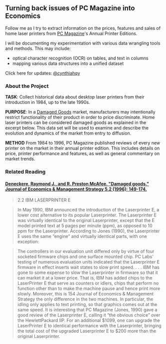 ## Turning back issues of PC Magazine into Economics

Follow me as I try to extract information on the prices, features and sales of home laser printers from [PC Magazine](https://books.google.com.au/books?id=N09JwLeo7s4C&source=gbs_all_issues_r&cad=1)'s Annual Printer Editions.

I will be documenting my experimentation with various data wrangling tools and methods. This may include: 
- optical character recognition (OCR) on tables, and text in columns
- mapping various data structures into a unified dataset

Click here for updates: [@cynthiahqy](https://twitter.com/cynthiahqy)

### About the Project

**TASK**: Collect historical data about desktop laser printers from their introduction in 1984, up to the late 1990s. 

**PURPOSE**: In a [Damaged Goods](https://en.wikipedia.org/wiki/Crippleware) market, manufacturers may intentionally restrict functionality of their product in order to price discriminate. 
Home laser printers can be considered damaged goods as explained in the excerpt below. This data set will be used to examine and describe the evolution and dynamics of the market from entry to diffusion.

**METHOD** From 1984 to 1996, PC Magazine published reviews of every new printer on the market in their annual printer edition. This includes details on price, printer performance and features, as well as general commentary on market trends. 

### Related Reading

#### [Deneckere, Raymond J., and R. Preston McAfee. "Damaged goods." Journal of Economics & Management Strategy 5.2 (1996): 149-174.](http://citeseerx.ist.psu.edu/viewdoc/download?doi=10.1.1.476.6124&rep=rep1&type=pdf)

> 2.2 IBM LASERPRINTER E

> In May 1990, IBM announced the introduction of the Laserprinter E,
a lower cost alternative to its popular Laserprinter. The Laserprinter
E was virtually identical to the original Laserprinter, except that the
E model printed text at 5 pages per minute (ppm), as opposed to 10
ppm for the Laserprinter. According to Jones (1990), the Laserprinter
E uses the same ”engine” and virtually identical parts, with one exception:

> The controllers in our evaluation unit differed only by virtue
of four socketed firmware chips and one surface
mounted chip. PC Labs’ testing of numerous evaluation
units indicated that the Laserprinter E firmware in effect
inserts wait states to slow print speed. . . . IBM has gone
to some expense to slow the Laserprinter in firmware so
that it can market it at a lower price.
That is, IBM has added chips to the LaserPrinter E that serve as
counters or idlers, chips that perform no function other than to make
the machine pause and hence print more slowly. Moreover, this is 
154 Journal of Economics & Management Strategy
the only difference in the two machines. In particular, the idling only
applies to text printing, so that graphics comes out at the same speed.
It is interesting that PC Magazine (Jones, 1990) gave a good review
of the Laserprinter E, calling it “the obvious choice” over the HewlettPackard
IIP. For an additional $1099, one can upgrade the LaserPrinter
E to identical performance with the Laserprinter, bringing the total
cost of the upgraded Laserprinter E to $200 more than the original
Laserprinter.



